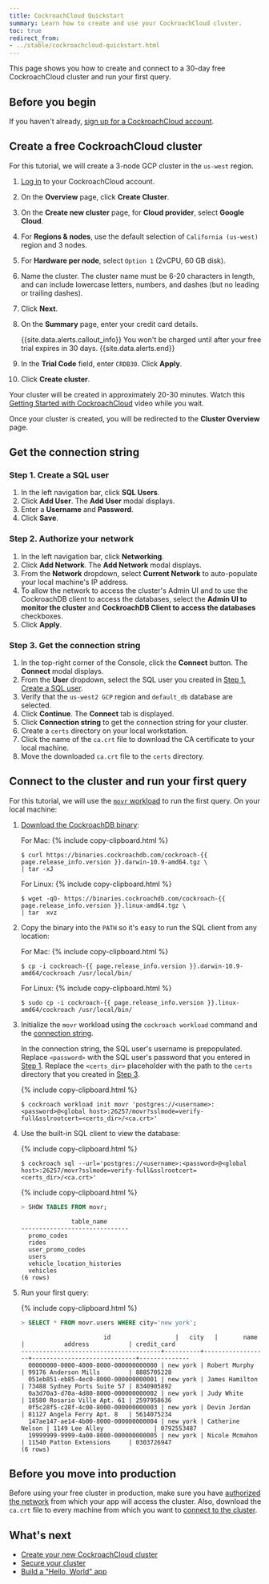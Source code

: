 ```yaml
---
title: CockroachCloud Quickstart
summary: Learn how to create and use your CockroachCloud cluster.
toc: true
redirect_from:
- ../stable/cockroachcloud-quickstart.html
---
```


This page shows you how to create and connect to a 30-day free CockroachCloud cluster and run your first query.

## Before you begin

If you haven't already, [sign up for a CockroachCloud account](https://cockroachlabs.cloud/signup).

## Create a free CockroachCloud cluster

For this tutorial, we will create a 3-node GCP cluster in the `us-west` region.

1. [Log in](https://cockroachlabs.cloud/) to your CockroachCloud account.
2. On the **Overview** page, click **Create Cluster**.
3. On the **Create new cluster** page, for **Cloud provider**, select **Google Cloud**.
4. For **Regions & nodes**, use the default selection of `California (us-west)` region and 3 nodes.
5. For **Hardware per node**, select `Option 1` (2vCPU, 60 GB disk).
6. Name the cluster. The cluster name must be 6-20 characters in length, and can include lowercase letters, numbers, and dashes (but no leading or trailing dashes).
7. Click **Next**.
8. On the **Summary** page, enter your credit card details.

    {{site.data.alerts.callout_info}}
    You won't be charged until after your free trial expires in 30 days.
    {{site.data.alerts.end}}

9. In the **Trial Code** field, enter `CRDB30`. Click **Apply**.
10. Click **Create cluster**.

Your cluster will be created in approximately 20-30 minutes. Watch this [Getting Started with CockroachCloud](https://youtu.be/3hxSBeE-1tM) video while you wait.

Once your cluster is created, you will be redirected to the **Cluster Overview** page.

## Get the connection string

### Step 1. Create a SQL user

1. In the left navigation bar, click **SQL Users**.
2. Click **Add User**. The **Add User** modal displays.
3. Enter a **Username** and **Password**.
4. Click **Save**.

### Step 2. Authorize your network

1. In the left navigation bar, click **Networking**.
2. Click **Add Network**. The **Add Network** modal displays.
3. From the **Network** dropdown, select **Current Network** to auto-populate your local machine's IP address.
4. To allow the network to access the cluster's Admin UI and to use the CockroachDB client to access the databases, select the **Admin UI to monitor the cluster** and **CockroachDB Client to access the databases** checkboxes.
5. Click **Apply**.

### Step 3. Get the connection string

1. In the top-right corner of the Console, click the **Connect** button. The **Connect** modal displays.
2. From the **User** dropdown, select the SQL user you created in [Step 1. Create a SQL user](#step-1-create-a-sql-user).
3. Verify that the `us-west2 GCP` region and `default_db` database are selected.
4. Click **Continue**. The **Connect** tab is displayed.
5. Click **Connection string** to get the connection string for your cluster.
6. Create a `certs` directory on your local workstation.
7. Click the name of the `ca.crt` file to download the CA certificate to your local machine.
8. Move the downloaded `ca.crt` file to the `certs` directory.


## Connect to the cluster and run your first query

For this tutorial, we will use the [`movr` workload](../stable/movr.html) to run the first query. On your local machine:

1. [Download the CockroachDB binary](../stable/install-cockroachdb.html):

    For Mac:
    {% include copy-clipboard.html %}
    ~~~ shell
    $ curl https://binaries.cockroachdb.com/cockroach-{{ page.release_info.version }}.darwin-10.9-amd64.tgz \
    | tar -xJ
    ~~~

    For Linux:
    {% include copy-clipboard.html %}
    ~~~ shell
    $ wget -qO- https://binaries.cockroachdb.com/cockroach-{{ page.release_info.version }}.linux-amd64.tgz \
    | tar  xvz
    ~~~

2. Copy the binary into the `PATH` so it's easy to run the SQL client from any location:

    For Mac:
    {% include copy-clipboard.html %}
    ~~~ shell
    $ cp -i cockroach-{{ page.release_info.version }}.darwin-10.9-amd64/cockroach /usr/local/bin/
    ~~~

    For Linux:
    {% include copy-clipboard.html %}
    ~~~ shell
    $ sudo cp -i cockroach-{{ page.release_info.version }}.linux-amd64/cockroach /usr/local/bin/
    ~~~

3. Initialize the `movr` workload using the `cockroach workload` command and the [connection string](#step-3-get-the-connection-string).

    In the connection string, the SQL user's username is prepopulated. Replace `<password>` with the SQL user's password that you entered in [Step 1](#step-1-create-a-sql-user). Replace the `<certs_dir>` placeholder with the path to the `certs` directory that you created in [Step 3](#step-3-get-the-connection-string).

    {% include copy-clipboard.html %}
    ~~~ shell
    $ cockroach workload init movr 'postgres://<username>:<password>@<global host>:26257/movr?sslmode=verify-full&sslrootcert=<certs_dir>/<ca.crt>'
    ~~~

4. Use the built-in SQL client to view the database:

    {% include copy-clipboard.html %}
    ~~~ shell
    $ cockroach sql --url='postgres://<username>:<password>@<global host>:26257/movr?sslmode=verify-full&sslrootcert=<certs_dir>/<ca.crt>'
    ~~~

    {% include copy-clipboard.html %}
    ~~~ sql
    > SHOW TABLES FROM movr;
    ~~~

    ~~~
                  table_name
    ------------------------------
      promo_codes
      rides
      user_promo_codes
      users
      vehicle_location_histories
      vehicles
    (6 rows)
    ~~~

5. Run your first query:

    {% include copy-clipboard.html %}
    ~~~ sql
    > SELECT * FROM movr.users WHERE city='new york';
    ~~~

    ~~~
                           id                  |   city   |       name       |           address           | credit_card
    ---------------------------------------+----------+------------------+-----------------------------+--------------
      00000000-0000-4000-8000-000000000000 | new york | Robert Murphy    | 99176 Anderson Mills        | 8885705228
      051eb851-eb85-4ec0-8000-000000000001 | new york | James Hamilton   | 73488 Sydney Ports Suite 57 | 8340905892
      0a3d70a3-d70a-4d80-8000-000000000002 | new york | Judy White       | 18580 Rosario Ville Apt. 61 | 2597958636
      0f5c28f5-c28f-4c00-8000-000000000003 | new york | Devin Jordan     | 81127 Angela Ferry Apt. 8   | 5614075234
      147ae147-ae14-4b00-8000-000000000004 | new york | Catherine Nelson | 1149 Lee Alley              | 0792553487
      19999999-9999-4a00-8000-000000000005 | new york | Nicole Mcmahon   | 11540 Patton Extensions     | 0303726947
    (6 rows)
    ~~~

## Before you move into production

Before using your free cluster in production, make sure you have [authorized the network](connect-to-your-cluster.html#step-1-authorize-your-network) from which your app will access the cluster. Also, download the `ca.crt` file to every machine from which you want to [connect to the cluster](connect-to-your-cluster.html#step-3-select-a-connection-method).

## What's next

- [Create your new CockroachCloud cluster](create-your-cluster.html)
- [Secure your cluster](security-overview.html)
- [Build a "Hello, World" app](build-a-python-app-with-cockroachdb-django.html)
